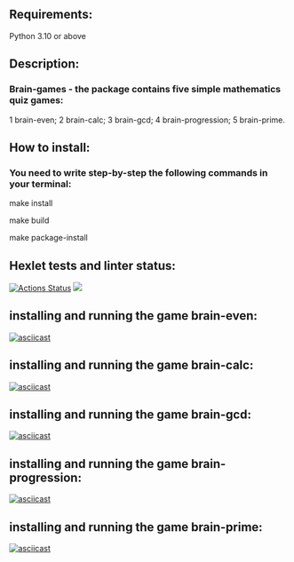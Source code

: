 ## Requirements:

Python 3.10 or above

## Description:

### Brain-games - the package contains five simple mathematics quiz games:

1 brain-even;
2 brain-calc;
3 brain-gcd;
4 brain-progression;
5 brain-prime.

## How to install:

### You need to write step-by-step the following commands in your terminal:

make install

make build

make package-install

## Hexlet tests and linter status:
[![Actions Status](https://github.com/Trevinter/python-project-49/workflows/hexlet-check/badge.svg)](https://github.com/Trevinter/python-project-49/actions)
<a href="https://codeclimate.com/github/Trevinter/python-project-49/maintainability"><img src="https://api.codeclimate.com/v1/badges/f1190058555020ba2f72/maintainability" /></a>


## installing and running the game brain-even:

[![asciicast](https://asciinema.org/a/MtB1q3c7XPAQ02XnaZ1EKzs7A.svg)](https://asciinema.org/a/MtB1q3c7XPAQ02XnaZ1EKzs7A)


## installing and running the game brain-calc:

[![asciicast](https://asciinema.org/a/F6MI3FcCq03Z5O2ThoNbH6qhj.svg)](https://asciinema.org/a/F6MI3FcCq03Z5O2ThoNbH6qhj)

## installing and running the game brain-gcd:

[![asciicast](https://asciinema.org/a/1qnOtTokcXJOyoiNuG4j494aB.svg)](https://asciinema.org/a/1qnOtTokcXJOyoiNuG4j494aB)

## installing and running the game brain-progression:

[![asciicast](https://asciinema.org/a/iybOzDl14apOsT7yuHgSytaf9.svg)](https://asciinema.org/a/iybOzDl14apOsT7yuHgSytaf9)

## installing and running the game brain-prime:

[![asciicast](https://asciinema.org/a/amlKr4B7ts3e0bMDYwptIqYFn.svg)](https://asciinema.org/a/amlKr4B7ts3e0bMDYwptIqYFn)
